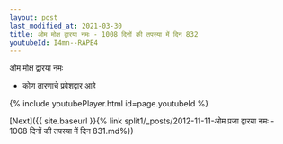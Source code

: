 ```yaml
---
layout: post
last_modified_at: 2021-03-30
title: ओम मोक्ष द्वारया नमः - 1008 दिनों की तपस्या में दिन 832
youtubeId: I4mn--RAPE4
---
```

 
 
 ओम मोक्ष द्वारया नमः  
 
 - कोण तारणाचे प्रवेशद्वार आहे 
 
  
 
  
 
 
 
 
 
 


{% include youtubePlayer.html id=page.youtubeId %}
 
[Next]({{ site.baseurl }}{% link  split1/_posts/2012-11-11-ओम प्रजा द्वारया नमः - 1008 दिनों की तपस्या में दिन 831.md%})
 
